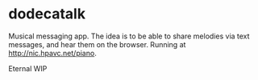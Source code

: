 # dodecatalk

Musical messaging app. The idea is to be able to share melodies via text messages, and hear them on the browser. Running at http://nic.hpavc.net/piano.

Eternal WIP
